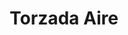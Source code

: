 ---
title: Torzada Aire
date: 
draft: false

# descripcion
description : Torzada doble

materials: Plata 925

color: Plateado

dimensions: 6cm (ajustable)

code: 03-09-0058

type: "Pulseras"

categories: []

price: $4.510,00

# Images
# first image will be shown in the product page
images:
  # - image: "images/path_to_image"
  # La ubicacion de las imagenes es imagenes/Pulseras/Pulseras.Plata/03-09-0058-torzada-aire
  - image: "./images/pulseras/plata/03-09-0058-torzada-doble_a.JPG"
  - image: "./images/pulseras/plata/03-09-0058-torzada-doble_b.JPG"
---